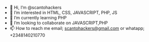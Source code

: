 - 👋 Hi, I’m @scantohackers
- 👀 I’m interested in HTML, CSS, JAVASCRIPT, PHP, JS
- 🌱 I’m currently learning PHP
- 💞️ I’m looking to collaborate on JAVASCRIPT,PHP
- 📫 How to reach me email; scantohackers@gmail.com   or  whatapp; +2348140210770

<!---
scantohackers/scantohackers is a ✨ special ✨ repository because its `README.md` (this file) appears on your GitHub profile.
You can click the Preview link to take a look at your changes.
--->
